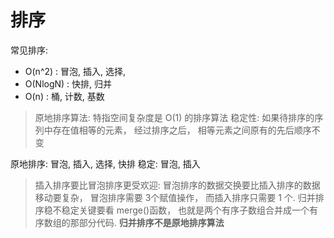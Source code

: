 # 排序
常见排序: 
- O(n^2) : 冒泡, 插入, 选择,
- O(NlogN) : 快排, 归并
- O(n) : 桶, 计数, 基数

> 原地排序算法: 特指空间复杂度是 O(1) 的排序算法
> 稳定性: 如果待排序的序列中存在值相等的元素， 经过排序之后， 相等元素之间原有的先后顺序不变

原地排序: 冒泡, 插入, 选择, 快排
稳定: 冒泡, 插入

> 插入排序要比冒泡排序更受欢迎: 冒泡排序的数据交换要比插入排序的数据移动要复杂， 冒泡排序需要 3个赋值操作， 而插入排序只需要 1 个.
> 归并排序稳不稳定关键要看 merge()函数， 也就是两个有序子数组合并成一个有序数组的那部分代码. **归并排序不是原地排序算法**